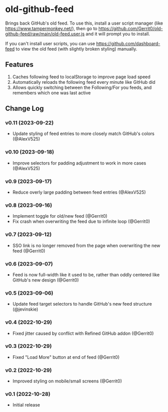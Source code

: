 # old-github-feed

Brings back GitHub's old feed. To use this, install a user script manager (like https://www.tampermonkey.net/), then go to https://github.com/Gerrit0/old-github-feed/raw/main/old-feed.user.js and it will prompt you to install.

If you can't install user scripts, you can use https://github.com/dashboard-feed to view the old feed (with slightly broken styling) manually.

## Features

1. Caches following feed to localStorage to improve page load speed
2. Automatically reloads the following feed every minute like GitHub did
3. Allows quickly switching between the Following/For you feeds, and remembers which one was last active

## Change Log

### v0.11 (2023-09-22)

- Update styling of feed entries to more closely match GitHub's colors (@AlexV525)

### v0.10 (2023-09-18)

- Improve selectors for padding adjustment to work in more cases (@AlexV525)

### v0.9 (2023-09-17)

- Reduce overly large padding between feed entries (@AlexV525)

### v0.8 (2023-09-16)

- Implement toggle for old/new feed (@Gerrit0)
- Fix crash when overwriting the feed due to infinite loop (@Gerrit0)

### v0.7 (2023-09-12)

- SSO link is no longer removed from the page when overwriting the new feed (@Gerrit0)

### v0.6 (2023-09-07)

- Feed is now full-width like it used to be, rather than oddly centered like GitHub's new design (@Gerrit0)

### v0.5 (2023-09-06)

- Update feed target selectors to handle GitHub's new feed structure (@jevinskie)

### v0.4 (2022-10-29)

- Fixed jitter caused by conflict with Refined GitHub addon (@Gerrit0)

### v0.3 (2022-10-29)

- Fixed "Load More" button at end of feed (@Gerrit0)

### v0.2 (2022-10-29)

- Improved styling on mobile/small screens (@Gerrit0)

### v0.1 (2022-10-28)

- Initial release